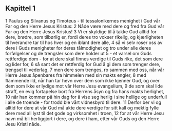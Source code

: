 ## Kapittel 1

1 Paulus og Silvanus og Timoteus - til tessalonikernes menighet i Gud vår Far og den Herre Jesus Kristus:
2 Nåde være med dere og fred fra Gud vår Far og den Herre Jesus Kristus!
3 Vi er skyldige til å takke Gud alltid for dere, brødre, som tilbørlig er, fordi deres tro vokser rikelig, og kjærligheten til hverandre tar til hos hver og en iblant dere alle,
4 så vi selv roser oss av dere i Guds menigheter for deres tålmodighet og tro under alle deres forfølgelser og de trengsler som dere holder ut
5 - et varsel om Guds rettferdige dom - for at dere skal finnes verdige til Guds rike, det som dere og lider for,
6 så sant det er rettferdig for Gud å gi dem som trenger dere, trengsel til vederlag,
7 men dere som trenges, ro sammen med oss, når vår Herre Jesus åpenbares fra himmelen med sin makts engler,
8 med flammende ild, når han tar hevn over dem som ikke kjenner Gud, og over dem som ikke er lydige mot vår Herre Jesu evangelium,
9 de som skal lide straff, en evig fortapelse bort fra Herrens åsyn og fra hans makts herlighet,
10 når han kommer på hin dag for å vise seg herlig i sine hellige og underfull i alle de troende - for trodd ble vårt vidnesbyrd til dere.
11 Derfor ber vi og alltid for dere at vår Gud må akte dere verdige for sitt kall og mektig fylle dere med all lyst til det gode og virksomhet i troen,
12 for at vår Herre Jesu navn må bli herliggjort i dere, og dere i ham, etter vår Guds og den Herre Jesu Kristi nåde.

